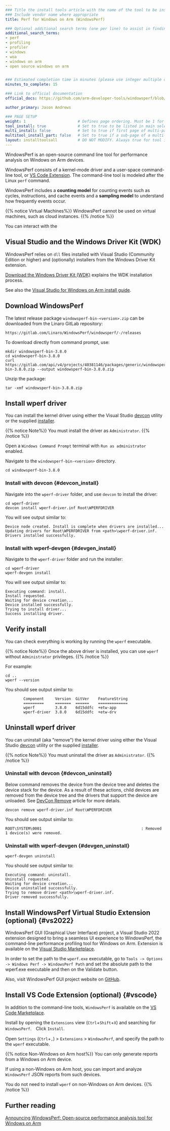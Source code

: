 ```yaml
---
### Title the install tools article with the name of the tool to be installed
### Include vendor name where appropriate
title: Perf for Windows on Arm (WindowsPerf)

### Optional additional search terms (one per line) to assist in finding the article
additional_search_terms:
- perf
- profiling
- profiler
- windows
- woa
- windows on arm
- open source windows on arm


### Estimated completion time in minutes (please use integer multiple of 5)
minutes_to_complete: 15

### Link to official documentation
official_docs: https://github.com/arm-developer-tools/windowsperf/blob/main/INSTALL.md

author_primary: Jason Andrews

### PAGE SETUP
weight: 1                       # Defines page ordering. Must be 1 for first (or only) page.
tool_install: true              # Set to true to be listed in main selection page, else false
multi_install: false            # Set to true if first page of multi-page article, else false
multitool_install_part: false   # Set to true if a sub-page of a multi-page article, else false
layout: installtoolsall         # DO NOT MODIFY. Always true for tool install articles
---
```


WindowsPerf is an open-source command line tool for performance analysis on Windows on Arm devices.

WindowsPerf consists of a kernel-mode driver and a user-space command-line tool, or [VS Code Extension](#vscode). The command-line tool is modeled after the Linux `perf` command. 

WindowsPerf includes a **counting model** for counting events such as cycles, instructions, and cache events and a **sampling model** to understand how frequently events occur.

{{% notice  Virtual Machines%}}
WindowsPerf cannot be used on virtual machines, such as cloud instances.
{{% /notice %}}

You can interact with the 

## Visual Studio and the Windows Driver Kit (WDK)

WindowsPerf relies on `dll` files installed with Visual Studio (Community Edition or higher) and (optionally) installers from the Windows Driver Kit extension.

[Download the Windows Driver Kit (WDK)](https://learn.microsoft.com/en-us/windows-hardware/drivers/download-the-wdk) explains the WDK installation process.

See also the [Visual Studio for Windows on Arm install guide](/install-guides/vs-woa/).

## Download WindowsPerf

The latest release package `windowsperf-bin-<version>.zip` can be downloaded from the Linaro GitLab repository:
```url
https://gitlab.com/Linaro/WindowsPerf/windowsperf/-/releases
```
To download directly from command prompt, use:

```console
mkdir windowsperf-bin-3.8.0
cd windowsperf-bin-3.8.0
curl https://gitlab.com/api/v4/projects/40381146/packages/generic/windowsperf/3.8.0/windowsperf-bin-3.8.0.zip --output windowsperf-bin-3.8.0.zip
```

Unzip the package:

```console
tar -xmf windowsperf-bin-3.8.0.zip
```

## Install wperf driver

You can install the kernel driver using either the Visual Studio [devcon](#devcon_install) utility or the supplied [installer](#devgen_install).

{{% notice  Note%}}
You must install the driver as `Administrator`.
{{% /notice %}}

Open a `Windows Command Prompt` terminal with `Run as administrator` enabled.

Navigate to the `windowsperf-bin-<version>` directory.
```command
cd windowsperf-bin-3.8.0
```

### Install with devcon {#devcon_install}

Navigate into the `wperf-driver` folder, and use `devcon` to install the driver:

```command
cd wperf-driver
devcon install wperf-driver.inf Root\WPERFDRIVER
```
You will see output similar to:

```output
Device node created. Install is complete when drivers are installed...
Updating drivers for Root\WPERFDRIVER from <path>\wperf-driver.inf.
Drivers installed successfully.
```

### Install with wperf-devgen {#devgen_install}

Navigate to the `wperf-driver` folder and run the installer:
```command
cd wperf-driver
wperf-devgen install
```
You will see output similar to:
```output
Executing command: install.
Install requested.
Waiting for device creation...
Device installed successfully.
Trying to install driver...
Success installing driver.
```
## Verify install

You can check everything is working by running the `wperf` executable.

{{% notice  Note%}}
Once the above driver is installed, you can use `wperf` without `Administrator` privileges.
{{% /notice %}}

For example:
```command
cd ..
wperf --version
```
You should see output similar to:
```output
        Component     Version  GitVer    FeatureString
        =========     =======  ======    =============
        wperf         3.8.0    6d15ddfc  +etw-app
        wperf-driver  3.8.0    6d15ddfc  +etw-drv

```

## Uninstall wperf driver

You can uninstall (aka "remove") the kernel driver using either the Visual Studio [devcon](#devcon_uninstall) utility or the supplied [installer](#devgen_uninstall).

{{% notice  Note%}}
You must uninstall the driver as `Administrator`.
{{% /notice %}}

### Uninstall with devcon {#devcon_uninstall}

Below command removes the device from the device tree and deletes the device stack for the device. As a result of these actions, child devices are removed from the device tree and the drivers that support the device are unloaded. See [DevCon Remove](https://learn.microsoft.com/en-us/windows-hardware/drivers/devtest/devcon-remove) article for more details.

```command
devcon remove wperf-driver.inf Root\WPERFDRIVER
```
You should see output similar to:
```output
ROOT\SYSTEM\0001                                            : Removed
1 device(s) were removed.
```

### Uninstall with wperf-devgen {#devgen_uninstall}

```command
wperf-devgen uninstall
```
You should see output similar to:
```console
Executing command: uninstall.
Uninstall requested.
Waiting for device creation...
Device uninstalled successfully.
Trying to remove driver <path>\wperf-driver.inf.
Driver removed successfully.
```

## Install WindowsPerf Virtual Studio Extension (optional) {#vs2022}

WindowsPerf GUI (Graphical User Interface) project, a Visual Studio 2022 extension designed to bring a seamless UI experience to WindowsPerf, the command-line performance profiling tool for Windows on Arm. Extension is available on the [Visual Studio Marketplace](https://marketplace.visualstudio.com/items?itemName=Arm.WindowsPerfGUI).

In order to set the path to the `wperf.exe` executable, go to `Tools -> Options -> Windows Perf -> WindowsPerf Path` and set the absolute path to the wperf.exe executable and then on the Validate button.

Also, visit WindowsPerf GUI project website on [GitHub](https://github.com/arm-developer-tools/windowsperf-vs-extension).

## Install VS Code Extension (optional) {#vscode}

In addition to the command-line tools, `WindowsPerf` is available on the [VS Code Marketplace](https://marketplace.visualstudio.com/items?itemName=Arm.windowsperf).

Install by opening the `Extensions` view (`Ctrl`+`Shift`+`X`) and searching for `WindowsPerf`.　Click `Install`.

Open `Settings` (`Ctrl`+`,`) > `Extensions` > `WindowsPerf`, and specify the path to the `wperf` executable.

{{% notice Non-Windows on Arm host%}}
You can only generate reports from a Windows on Arm device.

If using a non-Windows on Arm host, you can import and analyze `WindowsPerf` JSON reports from such devices.

You do not need to install `wperf` on non-Windows on Arm devices.
{{% /notice %}}

## Further reading

[Announcing WindowsPerf: Open-source performance analysis tool for Windows on Arm](https://community.arm.com/arm-community-blogs/b/infrastructure-solutions-blog/posts/announcing-windowsperf)
